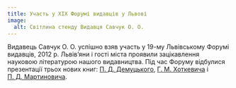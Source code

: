 ```yaml
---
title: Участь у XIX Форумі видавців у Львові
image:
  alt: Світлина стенду Видавця Савчук О. О.
---
```


Видавець Савчук О. О. успішно взяв участь у 19-му Львівському Форумі видавців, 2012 р. Львів’яни і
гості міста проявили зацікавлення науковою літературою нашого видавництва. Під час Форуму відбулися
презентації трьох нових книг: [П. Д. Демуцького](/books/demutskiy-lira-motyvy),
[Г. М. Хоткевича](/books/hotkevych-muzychni-instrumenty) і
[П.&nbsp;Д.&nbsp;Мартиновича](/books/martynovych-zapysy).
